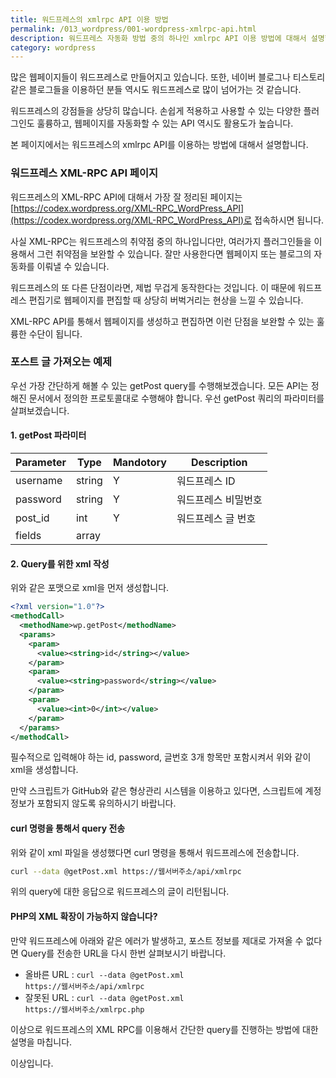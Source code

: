 ```yaml
---
title: 워드프레스의 xmlrpc API 이용 방법
permalink: /013_wordpress/001-wordpress-xmlrpc-api.html
description: 워드프레스 자동화 방법 중의 하나인 xmlrpc API 이용 방법에 대해서 설명합니다.
category: wordpress
---
```

많은 웹페이지들이 워드프레스로 만들어지고 있습니다. 
또한, 네이버 블로그나 티스토리 같은 블로그들을 이용하던 분들 역시도 
워드프레스로 많이 넘어가는 것 같습니다. 


워드프레스의 강점들을 상당히 많습니다. 
손쉽게 적용하고 사용할 수 있는 다양한 플러그인도 훌륭하고, 
웹페이지를 자동화할 수 있는 API 역시도 활용도가 높습니다. 


본 페이지에서는 워드프레스의 xmlrpc API를 이용하는 방법에 대해서 설명합니다.


### 워드프레스 XML-RPC API 페이지


워드프레스의 XML-RPC API에 대해서 가장 잘 정리된 페이지는 
[https://codex.wordpress.org/XML-RPC_WordPress_API](https://codex.wordpress.org/XML-RPC_WordPress_API)로 접속하시면 됩니다. 


사실 XML-RPC는 워드프레스의 취약점 중의 하나입니다만, 
여러가지 플러그인들을 이용해서 그런 취약점을 보완할 수 있습니다. 
잘만 사용한다면 웹페이지 또는 블로그의 자동화를 이뤄낼 수 있습니다. 


워드프레스의 또 다른 단점이라면, 제법 무겁게 동작한다는 것입니다. 
이 때문에 워드프레스 편집기로 웹페이지를 편집할 때 
상당히 버벅거리는 현상을 느낄 수 있습니다. 


XML-RPC API를 통해서 웹페이지를 생성하고 편집하면 
이런 단점을 보완할 수 있는 훌륭한 수단이 됩니다. 


### 포스트 글 가져오는 예제


우선 가장 간단하게 해볼 수 있는 getPost query를 수행해보겠습니다. 
모든 API는 정해진 문서에서 정의한 프로토콜대로 수행해야 합니다. 
우선 getPost 쿼리의 파라미터를 살펴보겠습니다. 


#### 1. getPost 파라미터


|Parameter|Type|Mandotory|Description|
|--|--|--|--|
|username|string| Y | 워드프레스 ID |
|password|string| Y | 워드프레스 비밀번호 |
|post_id|int| Y | 워드프레스 글 번호 |
|fields|array|    |   |



#### 2. Query를 위한 xml 작성


위와 같은 포맷으로 xml을 먼저 생성합니다. 


```xml
<?xml version="1.0"?>
<methodCall>
  <methodName>wp.getPost</methodName>
  <params>
    <param>
      <value><string>id</string></value>
    </param>
    <param>
      <value><string>password</string></value>
    </param>
    <param>
      <value><int>0</int></value>
    </param>
  </params>
</methodCall>
```


필수적으로 입력해야 하는 id, password, 글번호 3개 항목만 포함시켜서 
위와 같이 xml을 생성합니다. 


만약 스크립트가 GitHub와 같은 형상관리 시스템을 이용하고 있다면, 
스크립트에 계정 정보가 포함되지 않도록 유의하시기 바랍니다. 


#### curl 명령을 통해서 query 전송


위와 같이 xml 파일을 생성했다면 curl 명령을 통해서 워드프레스에 전송합니다.


```bash
curl --data @getPost.xml https://웹서버주소/api/xmlrpc
```


위의 query에 대한 응답으로 워드프레스의 글이 리턴됩니다. 


#### PHP의 XML 확장이 가능하지 않습니다?


만약 워드프레스에 아래와 같은 에러가 발생하고, 
포스트 정보를 제대로 가져올 수 없다면 
Query를 전송한 URL을 다시 한번 살펴보시기 바랍니다. 


- 올바른 URL : <code>curl --data @getPost.xml https://웹서버주소/api/xmlrpc</code>
- 잘못된 URL : <code>curl --data @getPost.xml https://웹서버주소/xmlrpc.php</code>


이상으로 워드프레스의 XML RPC를 이용해서 
간단한 query를 진행하는 방법에 대한 설명을 마칩니다. 


이상입니다. 
